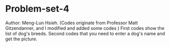 # Problem-set-4
Author: Meng-Lun Hsieh. (Codes originate from Professor Matt Gitzendanner, and I modified and added some codes )
First codes show the list of dog's breeds.
Second codes that you need to enter a dog's name and get the picture.
